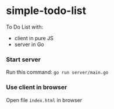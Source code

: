 # simple-todo-list

To Do List with:
- client in pure JS
- server in Go

### Start server
Run this command: `go run server/main.go`

### Use client in browser
Open file `index.html` in browser
